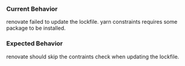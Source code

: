 ### Current Behavior

renovate failed to update the lockfile. yarn constraints requires some package to be installed.

### Expected Behavior

renovate should skip the contraints check when updating the lockfile.

